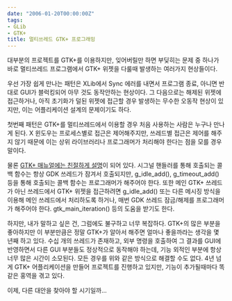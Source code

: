 ```yaml
---
date: "2006-01-20T00:00:00Z"
tags:
- GLib
- GTK+
title: 멀티쓰레드 GTK+ 프로그래밍
---
```


대부분의 프로젝트를 GTK+를 이용하지만, 잊어버릴만 하면 부딪히는 문제 중 하나가 바로 멀티쓰레드 프로그램에서 GTK+ 위젯을 다룰때 발생하는 여러가지 현상들이다.

우선 가장 쉽게 만나는 패턴은 XLib에서 Sync 에러를 내면서 프로그램 종료, 아니면 반대로 GUI가 블럭킹되어 아무 것도 동작안하는 현상이다. 그 다음으로는 해제된 위젯에 접근하거나, 아직 초기화가 덜된 위젯에 접근할 경우 발생하는 무수한 오동작 현상이 있지만, 이는 어플리케이션 설계의 문제이기도 하다.

첫번째 패턴은 GTK+를 멀티쓰레드에서 이용할 경우 처음 사용하는 사람은 누구나 만나게 된다. X 윈도우는 프로세스별로 접근은 제어해주지만, 쓰레드별 접근은 제어를 해주지 않기 때문에 이는 상위 라이브러리나 프로그래머가 처리해야 한다는 점을 모를 경우 말이다.

물론 [GTK+ 매뉴얼에는 친절하게 설명](http://library.gnome.org/devel/gdk/stable/gdk-Threads.html)이 되어 있다. 시그널 핸들러를 통해 호출되는 콜백 함수는 항상 GDK 쓰레드가 잠겨서 호출되지만, g\_idle\_add(), g\_timeout\_add() 등을 통해 호출되는 콜백 함수는 프로그래머가 해주어야 한다. 또한 메인 GTK+ 쓰레드가 아닌 쓰레드에서 GTK+ 위젯을 접근하려면 g\_idle\_add() 또는 다른 메시징 방식을 이용해 메인 쓰레드에서 처리하도록 하거나, 매번 GDK 쓰레드 잠금/해제를 프로그래머가 해주어야 한다. gtk\_main\_iteration() 등의 도움을 받기도 한다.

하지만, 내가 말하고 싶은 건, 그럼에도 불구하고 너무 복잡하다. GTK+의 많은 부분을 좋아하지만 이 부분만큼은 정말 GTK+가 알아서 해주면 얼마나 좋을까라는 생각을 몇 년째 하고 있다. 수십 개의 쓰레드가 존재하고, 외부 명령을 호출하여 그 결과를 GUI에 반영하면서 다른 GUI 부분들도 정상적으로 동작해야 하는데, 기능 외적인 부분에 항상 너무 많은 시간이 소모된다. 모든 경우를 위와 같은 방식으로 해결할 수도 없다. 4년 넘게 GTK+ 어플리케이션을 만들어 프로젝트를 진행하고 있지만, 기능이 추가될때마다 똑같은 홍역을 겪고 있다.

이제, 다른 대안을 찾아야 할 시기일까...
